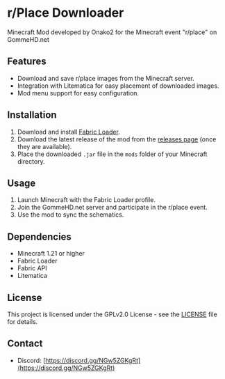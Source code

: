 # r/Place Downloader

Minecraft Mod developed by Onako2 for the Minecraft event "r/place" on GommeHD.net

## Features

- Download and save r/place images from the Minecraft server.
- Integration with Litematica for easy placement of downloaded images.
- Mod menu support for easy configuration.

## Installation

1. Download and install [Fabric Loader](https://fabricmc.net/use/).
2. Download the latest release of the mod from the [releases page](https://github.com/Onako2/rplacedownloader/releases) (once they are available).
3. Place the downloaded `.jar` file in the `mods` folder of your Minecraft directory.

## Usage

1. Launch Minecraft with the Fabric Loader profile.
2. Join the GommeHD.net server and participate in the r/place event.
3. Use the mod to sync the schematics.

## Dependencies

- Minecraft 1.21 or higher
- Fabric Loader
- Fabric API
- Litematica

## License

This project is licensed under the GPLv2.0 License - see the [LICENSE](LICENSE) file for details.

## Contact

- Discord: [https://discord.gg/NGw5ZGKgRt](https://discord.gg/NGw5ZGKgRt)